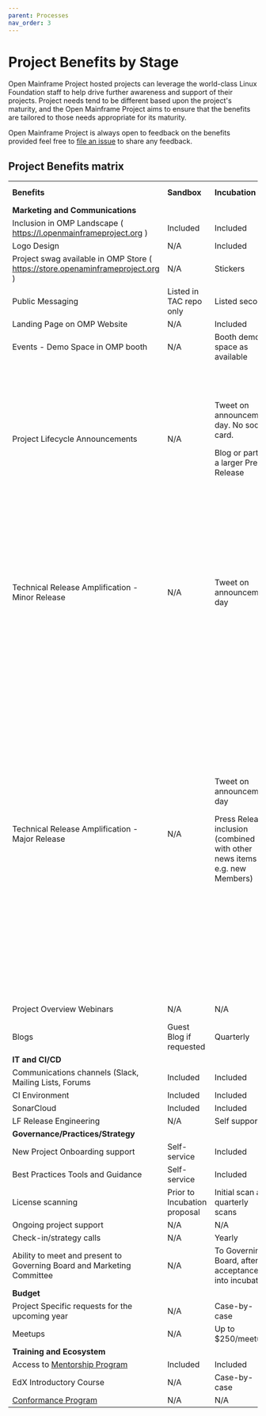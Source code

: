 ```yaml
---
parent: Processes
nav_order: 3
---
```

# Project Benefits by Stage

Open Mainframe Project hosted projects can leverage the world-class Linux Foundation staff to help drive further awareness and support of their projects. Project needs tend to be different based upon the project's maturity, and the Open Mainframe Project aims to ensure that the benefits are tailored to those needs appropriate for its maturity.

Open Mainframe Project is always open to feedback on the benefits provided feel free to [file an issue](https://github.com/openmainframeproject/tac/issues) to share any feedback.


## Project Benefits matrix

<table>
  <tr>
   <td><strong>Benefits</strong>
   </td>
   <td><strong>Sandbox</strong>
   </td>
   <td><strong>Incubation</strong>
   </td>
   <td><strong>Active</strong>
   </td>
   <td><strong>Working Group</strong>
   </td>
  </tr>
  <tr>
    <td><strong>Marketing and Communications</strong>
   </td>
   <td>
   </td>
   <td>
   </td>
   <td>
   </td>
   <td>
   </td>
  </tr>
  <tr>
   <td>Inclusion in OMP Landscape
( <a href="https://l.openmainframeproject.org/">https://l.openmainframeproject.org</a> )
   </td>
   <td>Included
   </td>
   <td>Included
   </td>
   <td>Included
   </td>
   <td>Included
   </td>
  </tr>
  <tr>
   <td>Logo Design
   </td>
   <td>N/A
   </td>
   <td>Included
   </td>
   <td>Included
   </td>
   <td>Included
   </td>
  </tr>
  <tr>
   <td>Project swag available in OMP Store
( <a href="https://store.openaminframeproject.org/">https://store.openaminframeproject.org</a> )
   </td>
   <td>N/A
   </td>
   <td>Stickers
   </td>
   <td>Stickers, T-shirt, other items by request
   </td>
   <td>N/A
   </td>
  </tr>
  <tr>
   <td>Public Messaging
   </td>
   <td>Listed in TAC repo only
   </td>
   <td>Listed second
   </td>
   <td>First listing / Top billing
   </td>
   <td>Listed with other working groups
   </td>
  </tr>
  <tr>
   <td>Landing Page on OMP Website
   </td>
   <td>N/A
   </td>
   <td>Included
   </td>
   <td>Included
   </td>
   <td>Included
   </td>
  </tr>
  <tr>
   <td>Events - Demo Space in OMP booth
   </td>
   <td>N/A
   </td>
   <td>Booth demo space as available
   </td>
   <td>Highest priority booth demo space.
   </td>
   <td>Booth demo space as available
   </td>
  </tr>
  <tr>
   <td>Project Lifecycle Announcements
   </td>
   <td>N/A
   </td>
   <td><p>Tweet on announcement day. No social card.
</p>
     <p>Blog or part of a larger Press Release</p>
   </td>
    <td><p>Tweet on announcement day, including social card</p>
<p>
Press Release announcement
      </p>
<p>
  Blog Post (project to include the content)</p>
<p>
An embargoed pitch of the Press Release and top features to the media. Requests for interviews go to the project team.
      </p>
   </td>
   <td><p>Tweet on announcement day. No social card.
</p>
     <p>Blog or part of a larger Press Release</p>
   </td>
  </tr>
  <tr>
   <td>Technical Release Amplification - Minor Release
   </td>
   <td>N/A
   </td>
   <td>Tweet on announcement day
   </td>
    <td><p>Tweet on announcement day</p>
<p>
Blog post announcement on openmainframeproject.org either written by OMP PR with assistance by the project, re-posting of project’s own blog post, or a blog post written exclusively for openmainframeproject.org by the project team
      </p>
   </td>
   <td>Tweet on announcement day
   </td>
  </tr>
  <tr>
   <td>Technical Release Amplification - Major Release
   </td>
   <td>N/A
   </td>
   <td>Tweet on announcement day
<p>
Press Release inclusion (combined with other news items e.g. new Members)
     </p>
   </td>
   <td><p>Tweet on announcement day</p>
<p>
Press Release inclusion (combined with other news items e.g. new Members)</p>
<p>
Blog post announcement on openmainframeproject.org either written by OMP PR with assistance by the project, re-posting of project’s own blog post, or a blog post written exclusively for openmainframeproject.org by the project team</p>
<p>
Embargoed or day-of pitch of the release and top features to the media as relevant. Requests for interviews go to the project team for interviews</p>
<p>
  <a href="https://github.com/openmainframeproject/foundation/blob/main/WEBINAR-GUIDELINES.md">Project Webinar</a>, up to a max of 2 per year (specific to the Technical Release)</p>
   </td>
   <td>Tweet on announcement day
<p>
Press Release inclusion (combined with other news items e.g. new Members)
     </p>
   </td>
  </tr>
  <tr>
   <td>Project Overview Webinars
   </td>
   <td>N/A
   </td>
   <td>N/A
   </td>
   <td>Quarterly
   </td>
   <td>Case-by-case
   </td>
  </tr>
  <tr>
   <td>Blogs
   </td>
   <td>Guest Blog if requested
   </td>
   <td>Quarterly
   </td>
   <td>Monthly
   </td>
   <td>Quarterly
   </td>
  </tr>
  <tr>
    <td><strong>IT and CI/CD</strong>
   </td>
   <td>
   </td>
   <td>
   </td>
   <td>
   </td>
   <td>
   </td>
  </tr>
  <tr>
   <td>Communications channels (Slack, Mailing Lists, Forums
   </td>
   <td>Included
   </td>
   <td>Included
   </td>
   <td>Included
   </td>
   <td>Included
   </td>
  </tr>
  <tr>
   <td>CI Environment
   </td>
   <td>Included
   </td>
   <td>Included
   </td>
   <td>Included
   </td>
   <td>N/A
   </td>
  </tr>
  <tr>
   <td>SonarCloud
   </td>
   <td>Included
   </td>
   <td>Included
   </td>
   <td>Included
   </td>
   <td>N/A
   </td>
  </tr>
  <tr>
   <td>LF Release Engineering
   </td>
   <td>N/A
   </td>
   <td>Self support
   </td>
   <td>Full support
   </td>
   <td>N/A
   </td>
  </tr>
  <tr>
    <td><strong>Governance/Practices/Strategy</strong>
   </td>
   <td>
   </td>
   <td>
   </td>
   <td>
   </td>
   <td>
   </td>
  </tr>
  <tr>
   <td>New Project Onboarding support
   </td>
   <td>Self-service
   </td>
   <td>Included
   </td>
   <td>If accepted at Active Stage
   </td>
   <td>Included
   </td>
  </tr>
  <tr>
   <td>Best Practices Tools and Guidance
   </td>
   <td>Self-service
   </td>
   <td>Included
   </td>
   <td>Included
   </td>
   <td>Included
   </td>
  </tr>
  <tr>
   <td>License scanning
   </td>
   <td>Prior to Incubation proposal
   </td>
   <td>Initial scan and quarterly scans
   </td>
   <td>Scans for significant code contributions and quarterly scans
   </td>
   <td>N/A
   </td>
  </tr>
  <tr>
   <td>Ongoing project support
   </td>
   <td>N/A
   </td>
   <td>N/A
   </td>
   <td>Active TSC support
   </td>
   <td>N/A
   </td>
  </tr>
  <tr>
   <td>Check-in/strategy calls
   </td>
   <td>N/A
   </td>
   <td>Yearly
   </td>
   <td>At least twice yearly
   </td>
   <td>Yearly
   </td>
  </tr>
  <tr>
   <td>Ability to meet and present to Governing Board and Marketing Committee
   </td>
   <td>N/A
   </td>
   <td>To Governing Board, after acceptance into incubation
   </td>
   <td>At least yearly to Governing Board and as needed to the Marketing Committee
   </td>
   <td>To Governing Board, after acceptance into incubation
   </td>
  </tr>
  <tr>
    <td><strong>Budget</strong>
   </td>
   <td>
   </td>
   <td>
   </td>
   <td>
   </td>
   <td>
   </td>
  </tr>
  <tr>
   <td>Project Specific requests for the upcoming year
   </td>
   <td>N/A
   </td>
   <td>Case-by-case
   </td>
   <td>Project Specific budget line item consideration
   </td>
   <td>Case-by-case
   </td>
  </tr>
  <tr>
   <td>Meetups
   </td>
   <td>N/A
   </td>
   <td>Up to $250/meetup
   </td>
   <td>Up to $250/meetup
   </td>
   <td>Up to $250/meetup
   </td>
  </tr>
  <tr>
   <td><strong>Training and Ecosystem</strong>
   </td>
   <td>
   </td>
   <td>
   </td>
   <td>
   </td>
   <td>
   </td>
  </tr>
  <tr>
   <td>Access to <a href="https://www.openmainframeproject.org/projects/mentorship-program">Mentorship Program</a>
   </td>
   <td>Included
   </td>
   <td>Included
   </td>
   <td>Included
   </td>
   <td>Included
   </td>
  </tr>
  <tr>
   <td>EdX Introductory Course
   </td>
   <td>N/A
   </td>
   <td>Case-by-case
   </td>
   <td>$10,000 for edX course
   </td>
   <td>Case-by-case
   </td>
  </tr>
  <tr>
   <td><a href="conformance_programs">Conformance Program</a>
   </td>
   <td>N/A
   </td>
   <td>N/A
   </td>
   <td>Included
   </td>
   <td>N/A
   </td>
  </tr>
</table>
